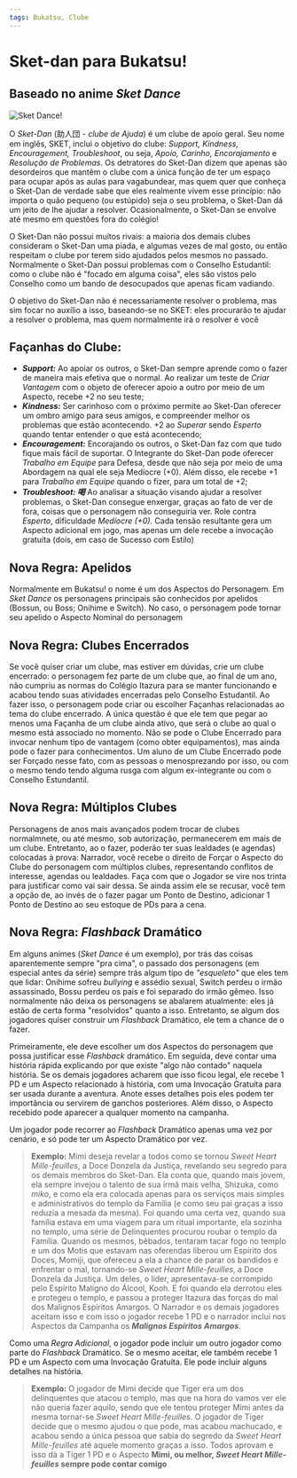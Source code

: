 ```yaml
---
tags: Bukatsu, Clube
---
```

# Sket-dan para Bukatsu!

## Baseado no anime _Sket Dance_

![Sket Dance!](http://2.bp.blogspot.com/-8EmqOae83fE/UC7s134CNCI/AAAAAAAAAFA/cwjGhVb1IJ4/s400/sketdance.jpg)

O _Sket-Dan_ (助人団 - _clube de Ajuda_) é um clube de apoio geral. Seu nome em inglês, SKET, inclui o objetivo do clube: _Support, Kindness, Encouragement, Troubleshoot_, ou seja, _Apoio, Carinho, Encorajamento_ e _Resolução de Problemas_. Os detratores do Sket-Dan dizem que apenas são desordeiros que mantêm o clube com a única função de ter um espaço para ocupar após as aulas para vagabundear, mas quem quer que conheça o Sket-Dan de verdade sabe que eles realmente vivem esse princípio: não importa o quão pequeno (ou estúpido) seja o seu problema, o Sket-Dan dá um jeito de lhe ajudar a resolver. Ocasionalmente, o Sket-Dan se envolve até mesmo em questões fora do colégio!

O Sket-Dan não possui muitos rivais: a maioria dos demais clubes consideram o Sket-Dan uma piada, e algumas vezes de mal gosto, ou então respeitam o clube por terem sido ajudados pelos mesmos no passado. Normalmente o Sket-Dan possui problemas com o Conselho Estudantil: como o clube não é "focado em alguma coisa", eles são vistos pelo Conselho como um bando de desocupados que apenas ficam vadiando.

O objetivo do Sket-Dan não é necessariamente resolver o problema, mas sim focar no auxílio a isso, baseando-se no SKET: eles procurarão te ajudar a resolver o problema, mas quem normalmente irá o resolver é você

## Façanhas do Clube:

+ __*Support:*__ Ao apoiar os outros, o Sket-Dan sempre aprende como o fazer de maneira mais efetiva que o normal. Ao realizar um teste de _Criar Vantagem_ com o objeto de oferecer apoio a outro por meio de um Aspecto, recebe +2 no seu teste;
+ __*Kindness:*__ Ser carinhoso com o próximo permite ao Sket-Dan oferecer um ombro amigo para seus amigos, e compreender melhor os problemas que estão acontecendo. +2 ao _Superar_ sendo _Esperto_ quando tentar entender o que está acontecendo;
+ __*Encouragement:*__ Encorajando os outros, o Sket-Dan faz com que tudo fique mais fácil de suportar. O Integrante do Sket-Dan pode oferecer _Trabalho em Equipe_ para Defesa, desde que não seja por meio de uma Abordagem na qual ele seja Medíocre (+0). Além disso, ele recebe +1 para _Trabalho em Equipe_ quando o fizer, para um total de +2;
+ __*Troubleshoot: 喝*__ Ao analisar a situação visando ajudar a resolver problemas, o Sket-Dan consegue enxergar, graças ao fato de ver de fora, coisas que o personagem não conseguiria ver. Role contra _Esperto_, dificuldade _Medíocre (+0)_. Cada tensão resultante gera um Aspecto adicional em jogo, mas apenas um dele recebe a invocação gratuíta (dois, em caso de Sucesso com Estilo)

## Nova Regra: Apelidos

Normalmente em Bukatsu! o nome é um dos Aspectos do Personagem. Em _Sket Dance_ os personagens principais são conhecidos por apelidos (Bossun, ou Boss; Onihime e Switch). No caso, o personagem pode tornar seu apelido o Aspecto Nominal do personagem

## Nova Regra: Clubes Encerrados

Se você quiser criar um clube, mas estiver em dúvidas, crie um clube encerrado: o personagem fez parte de um clube que, ao final de um ano, não cumpriu as normas do Colégio Itazura para se manter funcionando e acabou tendo suas atividades encerradas pelo Conselho Estudantil. Ao fazer isso, o personagem pode criar ou escolher Façanhas relacionadas ao tema do clube encerrado. A única questão é que ele tem que pegar ao menos uma Façanha de um clube ainda ativo, que será o clube ao qual o mesmo está associado no momento. Não se pode o Clube Encerrado para invocar nenhum tipo de vantagem (como obter equipamentos), mas ainda pode o fazer para conhecimentos. Um aluno de um Clube Encerrado pode ser Forçado nesse fato, com as pessoas o menosprezando por isso, ou com o mesmo tendo tendo alguma rusga com algum ex-integrante ou com o Conselho Estundantil. 

## Nova Regra: Múltiplos Clubes

Personagens de anos mais avançados podem trocar de clubes normalmnete, ou até mesmo, sob autorização, permanecerem em mais de um clube. Entretanto, ao o fazer, poderão ter suas lealdades (e agendas) colocadas à prova: Narrador, você recebe o direito de Forçar o Aspecto do Clube do personagem com múltiplos clubes, representando conflitos de interesse, agendas ou lealdades. Faça com que o Jogador se vire nos trinta para justificar como vai sair dessa. Se ainda assim ele se recusar, você tem a opção de, ao invés de o fazer pagar um Ponto de Destino, adicionar 1 Ponto de Destino ao seu estoque de PDs para a cena.

## Nova Regra: _Flashback_ Dramático

Em alguns animes (_Sket Dance_ é um exemplo), por trás das coisas aparentemente sempre "pra cima", o passado dos personagens (em especial antes da série) sempre trás algum tipo de _"esqueleto"_ que eles tem que lidar: Onihime sofreu _bullying_ e assédio sexual, Switch perdeu o irmão assassinado, Bossu perdeu os pais e foi separado do irmão gêmeo. Isso normalmente não deixa os personagens se abalarem atualmente: eles já estão de certa forma "resolvidos" quanto a isso. Entretanto, se algum dos jogadores quiser construir um _Flashback_ Dramático, ele tem a chance de o fazer. 

Primeiramente, ele deve escolher um dos Aspectos do personagem que possa justificar esse _Flashback_ dramático. Em seguida, deve contar uma história rápida explicando por que existe "algo não contado" naquela história. Se os demais jogadores acharem que isso ficou legal, ele recebe 1 PD e um Aspecto relacionado à história, com uma Invocação Gratuíta para ser usada durante a aventura. Anote esses detalhes pois eles podem ter importância ou servirem de ganchos posteriores. Além disso, o Aspecto recebido pode aparecer a qualquer momento na campanha.

Um jogador pode recorrer ao _Flashback_ Dramático apenas uma vez por cenário, e só pode ter um Aspecto Dramático por vez.

> __Exemplo:__ Mimi deseja revelar a todos como se tornou _Sweet Heart Mille-feuilles_, a Doce Donzela da Justiça, revelando seu segredo para os demais membros do Sket-Dan. Ela conta que, quando mais jovem, ela sempre invejou o talento de sua irmã mais velha, Shizuka, como _miko_, e como ela era colocada apenas para os serviços mais simples e administrativos do templo da Família (e como seu pai graças a isso reduzia a mesada da mesma). Foi quando uma certa vez, quando sua família estava em uma viagem para um ritual importante, ela sozinha no templo, uma série de Delinquentes procurou roubar o templo da Família. Quando os mesmos, bêbados, tentaram tacar fogo no templo e um dos Motis que estavam nas oferendas liberou um Espírito dos Doces, Momiji, que ofereceu a ela a chance de parar os bandidos e enfrentar o mal, tornando-se _Sweet Heart Mille-feuilles_, a Doce Donzela da Justiça. Um deles, o líder, apresentava-se corrompido pelo Espírito Maligno do Álcool, Kooh. E foi quando ela derrotou eles e protegeu o templo, e passou a proteger Itazura das forças do mal dos Malignos Espíritos Amargos. O Narrador e os demais jogadores aceitam isso e com isso o jogador recebe 1 PD e o narrador inclui nos Aspectos da Campanha os ___Malignos Espíritos Amargos___.
 
Como uma _Regra Adicional_, o jogador pode incluir um outro jogador como parte do _Flashback_ Dramático. Se o mesmo aceitar, ele também recebe 1 PD e um Aspecto com uma Invocação Gratuíta. Ele pode incluir alguns detalhes na história.

> __Exemplo:__ O jogador de Mimi decide que Tiger era um dos delinquentes que atacou o templo, mas que na hora do vamos ver ele não queria fazer aquilo, sendo que ele tentou proteger Mimi antes da mesma tornar-se _Sweet Heart Mille-feuilles_. O jogador de Tiger decide que o mesmo ajudou o que pode, mas acabou machucado, e acabou sendo a única pessoa que sabia do segredo da _Sweet Heart Mille-feuilles_ até aquele momento graças a isso. Todos aprovam e isso dá a Tiger 1 PD e o Aspecto **Mimi, ou melhor, _Sweet Heart Mille-feuilles_ sempre pode contar comigo**